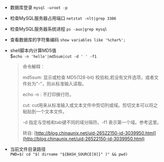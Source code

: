 * 数据库登录
  `mysql -uroot -p`
* 检查MySQL服务器占用端口
  `netstat -nlt|grep 3306`
* 检查MySQL服务器系统进程
  `ps -aux|grep mysql`
* 查看数据库的字符集编码
  `show variables like '%char%';`
* shell脚本内计算MD5值  
  $`echo -n 'hello'|md5sum|cut -d ' ' -f1`

  > 命令解释：
  >
  > md5sum: 显示或检查 MD5\(128-bit\) 校验和,若没有文件选项，或者文件处为"-"，则从标准输入读取。
  >
  > echo -n : 不打印换行符。
  >
  > cut:  cut用来从标准输入或文本文件中剪切列或域。剪切文本可以将之粘贴到一个文本文件。
  >
  > -d 指定与空格和tab键不同的域分隔符。-f1 表示第一个域。参考这里。
  >
  > 转自: [http://blog.chinaunix.net/uid-26522150-id-3039950.html](http://blog.chinaunix.net/uid-26522150-id-3039950.html)

* 当前文件目录路径  
  `PWD=$( cd "$( dirname "${BASH_SOURCE[0]}" )" && pwd)`



